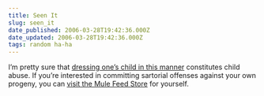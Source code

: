 ```yaml
---
title: Seen It
slug: seen_it
date_published: 2006-03-28T19:42:36.000Z
date_updated: 2006-03-28T19:42:36.000Z
tags: random ha-ha
---
```


I’m pretty sure that [dressing one’s child in this manner](http://www.dooce.com/archives/daily_photo/03_28_2006.html) constitutes child abuse. If you’re interested in committing sartorial offenses against your own progeny, you can [visit the Mule Feed Store](http://store.muledesign.com/shirts/seenit.php) for yourself.
